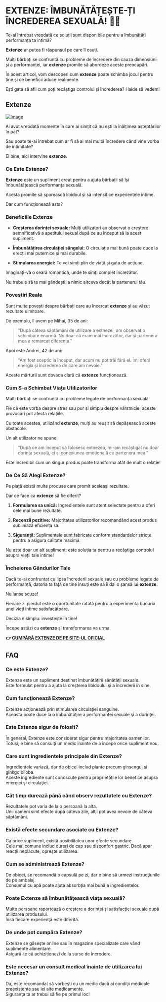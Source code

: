 # EXTENZE: ÎMBUNĂTĂȚEȘTE-ȚI ÎNCREDEREA SEXUALĂ! 💪✨

Te-ai întrebat vreodată ce soluții sunt disponibile pentru a îmbunătăți performanța ta intimă? 

**Extenze** ar putea fi răspunsul pe care îl cauți.

Mulți bărbați se confruntă cu probleme de încredere din cauza dimensiunii și a performanței, iar **extenze** promite să abordeze aceste preocupări. 

În acest articol, vom descoperi cum **extenze** poate schimba jocul pentru tine și ce beneficii aduce realmente. 

Ești gata să afli cum poți recâștiga controlul și încrederea? Haide să vedem!

## Extenze

[![Image](https://www2.sellhealth.com/53/extenze_336x280_11_13.jpg)](https://gchaffi.com/EcBOLSqB)

Ai avut vreodată momente în care ai simțit că nu ești la înălțimea așteptărilor în pat?

Sau poate te-ai întrebat cum ar fi să ai mai multă încredere când vine vorba de intimitate?

Ei bine, aici intervine **extenze**.

### Ce Este Extenze?

**Extenze** este un supliment creat pentru a ajuta bărbații să își îmbunătățească performanța sexuală. 

Acesta promite să sporească libidoul și să intensifice experiențele intime.

Dar cum funcționează asta?

### Beneficiile Extenze

- **Creșterea dorinței sexuale:** Mulți utilizatori au observat o creștere semnificativă a apetitului sexual după ce au început să ia acest supliment.
  
- **Îmbunătățirea circulației sângelui:** O circulație mai bună poate duce la erecții mai puternice și mai durabile.

- **Stimularea energiei:** Te vei simți plin de viață și gata de acțiune. 

Imaginați-vă o seară romantică, unde te simți complet încrezător.

Nu trebuie să te mai gândești la nimic altceva decât la partenerul tău.

### Povestiri Reale

Sunt multe povești despre bărbați care au încercat **extenze** și au văzut rezultate uimitoare. 

De exemplu, îl avem pe Mihai, 35 de ani:

> "După câteva săptămâni de utilizare a extnezei, am observat o schimbare enormă. Nu doar că eram mai încrezător, dar și partenera mea a remarcat diferența."

Apoi este Andrei, 42 de ani:

> "Am fost sceptic la început, dar acum nu pot trăi fără el. Îmi oferă energia și încrederea de care am nevoie."

Aceste mărturii sunt dovada clară că **extenze** funcționează.

### Cum S-a Schimbat Viața Utilizatorilor

Mulți bărbați se confruntă cu probleme legate de performanța sexuală. 

Fie că este vorba despre stres sau pur și simplu despre vârstnicie, aceste provocări pot afecta relațiile.

Cu toate acestea, utilizând **extenze**, mulți au reușit să depășească aceste obstacole.

Un alt utilizator ne spune:

> "După ce am început să folosesc extnezea, mi-am recâștigat nu doar dorința sexuală, ci și conexiunea emoțională cu partenera mea."

Este incredibil cum un singur produs poate transforma atât de mult o relație!

### De Ce Să Alegi Extenze?

Pe piață există multe produse care promit aceleași rezultate. 

Dar ce face ca **extenze** să fie diferit?

1. **Formularea sa unică:** Ingredientele sunt atent selectate pentru a oferi cele mai bune rezultate.
   
2. **Recenzii pozitive:** Majoritatea utilizatorilor recomandând acest produs subliniază eficiența sa.

3. **Siguranță:** Suplimentele sunt fabricate conform standardelor stricte pentru a asigura calitate maximă.

Nu este doar un alt supliment; este soluția ta pentru a recâștiga controlul asupra vieții tale intime!

### Încheierea Gândurilor Tale

Dacă te-ai confruntat cu lipsa încrederii sexuale sau cu probleme legate de performanță, datoria ta față de tine însuți este să îi dai o șansă lui **extenze**.

Nu lansa scuze! 

Fiecare zi pierdut este o oportunitate ratată pentru a experimenta bucuria unei vieți intime satisfacătoare.

Decizia e simplu: investește în tine!

Începe astăzi cu **extenze** și transformarea va urma.



**👉 [CUMPĂRĂ EXTENZE DE PE SITE-UL OFICIAL](https://gchaffi.com/EcBOLSqB)**

## FAQ

### Ce este Extenze?

Extenze este un supliment destinat îmbunătăţirii sănătăţii sexuale.  
Este formulat pentru a ajuta la creşterea libidoului şi a încrederii în sine.

### Cum funcţionează Extenze?

Extenze acţionează prin stimularea circulaţiei sanguine.  
Aceasta poate duce la o îmbunătăţire a performanţei sexuale şi a dorinţei.

### Este Extenze sigur de folosit?

În general, Extenze este considerat sigur pentru majoritatea oamenilor.  
Totuşi, e bine să consulţi un medic înainte de a începe orice supliment nou.

### Care sunt ingredientele principale din Extenze?

Ingredientele variază, dar de obicei includ plante precum ginsengul şi ginkgo biloba.  
Aceste ingrediente sunt cunoscute pentru proprietăţile lor benefice asupra energiei şi circulaţiei.

### Cât timp durează până când observ rezultatele cu Extenze?

Rezultatele pot varia de la o persoană la alta.  
Unii oameni simt efecte după câteva zile, alţii pot avea nevoie de câteva săptămâni.

### Există efecte secundare asociate cu Extenze?

Ca orice supliment, există posibilitatea unor efecte secundare.  
Cele mai comune includ dureri de cap sau disconfort gastric. Dacă apar reacţii neplăcute, opreşte utilizarea.

### Cum se administrează Extenze?

De obicei, se recomandă o capsulă pe zi, dar e bine să urmezi instrucţiunile de pe ambalaj.  
Consumul cu apă poate ajuta absorbţia mai bună a ingredientelor.

### Poate Extenze să îmbunătăţească viaţa sexuală?

Multe persoane raportează o creştere a dorinţei şi satisfacţiei sexuale după utilizarea produsului.  
Însă fiecare experienţă este diferită.

### De unde pot cumpăra Extenze?

Extenze se găseşte online sau în magazine specializate care vând suplimente alimentare.  
Asigură-te că achiziționezi de la surse de încredere.

### Este necesar un consult medical înainte de utilizarea lui Extenze? 

Da, este recomandat să vorbeşti cu un medic dacă ai condiţii medicale preexistente sau iei alte medicamente.  
Siguranţa ta ar trebui să fie pe primul loc!